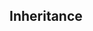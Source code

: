 <div id="title">

## Inheritance
</div>

<div id="body">

<include src="what/unit-inParent-asPanel.md" boilerplate />
<include src="overriding/unit-inParent-asPanel.md" boilerplate />
<include src="overloading/unit-inParent-asPanel.md" boilerplate />
<include src="interfaces/unit-inParent-asPanel.md" boilerplate />
<include src="abstractClasses/unit-inParent-asPanel.md" boilerplate />
<include src="dynamicAndStaticBinding/unit-inParent-asPanel.md" boilerplate />
<include src="substitutability/unit-inParent-asPanel.md" boilerplate />

</div>
